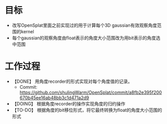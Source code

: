 # 目标
- 改写OpenSplat里面之前实现过的用于计算每个3D gaussian有效观察角度范围的kernel
- 每个gaussian的观察角度由float表示的角度大小范围改为用bit表示的角度选中范围

# 工作过程
- 【DONE】 用角度recorder的形式实现对每个角度值的记录。
	- Commit: https://github.com/shulingWarm/OpenSplat/commit/a8fb2e395f200670b45ee16ab48bb3c1d471a2d9
- 【DOING】 根据角度recorder的操作实现角度的归约操作
- 【TO-DO】 根据角度的bit移位形式，将它最终转换为float的角度大小范围的形式